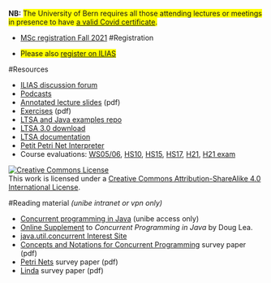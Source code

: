 **NB:** <span style="background-color: #FFFF00">The University of Bern requires all those attending lectures or meetings in presence to have [a valid Covid certificate](https://www.unibe.ch/coronavirus/index_eng.html).

- [MSc registration Fall 2021](%base_url%/teaching/msc-registration-fall)
#Registration

-  <span style="background-color: #FFFF00">Please also [register on ILIAS](https://ilias.unibe.ch/goto_ilias3_unibe_crs_2165706.html)</span>

#Resources

- [ILIAS discussion forum](https://ilias.unibe.ch/goto_ilias3_unibe_frm_2183195.html)
- [Podcasts](https://tube.switch.ch/channels/6Ijaq8H3Ae)
- [Annotated lecture slides](%assets_url%/download/lectures/cp) (pdf)
-  [Exercises](%assets_url%/download/lectures/cp-exercises) (pdf)
- [LTSA and Java examples repo](%base_url%/teaching/cp/LTSA-and-Java-examples-repo)
- [LTSA 3.0 download](http://www.doc.ic.ac.uk/~jnm/book/ltsa/download.html)
-  [LTSA documentation](http://www.doc.ic.ac.uk/~jnm/LTSdocumention/LTSA.html)
- [Petit Petri Net Interpreter](%assets_url%/download/petitpetri)
- Course evaluations: [WS05/06](%assets_url%/download/evaluations/WS0506-W7059_-_Concurrent_Programming.pdf), [HS10](http://scg.unibe.ch/download/evaluations/HS10_11-10_W6088_Concurrency__State_Models_and_Design_Patterns.pdf), [HS15](http://scg.unibe.ch/download/evaluations/HS15-Concurrency__State_Models_and_Design_Patterns.pdf), [HS17](http://scg.unibe.ch/download/evaluations/HS17-Concurrency__State_Models_and_Design_Patterns.pdf), [H21](%assets_url%/download/evaluations/HS21-Concurrency__State_Models_and_Design_Patterns_(413707).pdf), [H21 exam](http://scg.unibe.ch/download/evaluations/HS21-Concurrency__State_Models_and_Design_Patterns_(LK413707).pdf)

<a rel="license" href="http://creativecommons.org/licenses/by-sa/4.0/"><img alt="Creative Commons License" style="border-width:0" src="https://licensebuttons.net/l/by-sa/3.0/88x31.png" /></a><br />This work is licensed under a <a rel="license" href="http://creativecommons.org/licenses/by-sa/4.0/">Creative Commons Attribution-ShareAlike 4.0 International License</a>.

#Reading material
*(unibe intranet or vpn only)*

- [Concurrent programming in Java](http://scgresources.unibe.ch/Literature/Books/ConcurrentProgrammingInJavaDesignPrinciplesAndPatterns.pdf) (unibe access only)
- [Online Supplement](http://gee.cs.oswego.edu/dl/cpj/index.html) to *Concurrent Programming in Java* by Doug Lea.
- [java.util.concurrent Interest Site](http://gee.cs.oswego.edu/dl/concurrency-interest/index.html)
- [Concepts and Notations for Concurrent Programming](http://scgresources.unibe.ch/~scg/Literature/CP/Andr83aSurvey.pdf) survey paper (pdf)
- [Petri Nets](http://scgresources.unibe.ch/~scg/Literature/CP/Pete77aSurvey.pdf) survey paper (pdf)
- [Linda](http://scgresources.unibe.ch/~scg/Literature/CP/Carr89aSurvey.pdf) survey paper (pdf)
